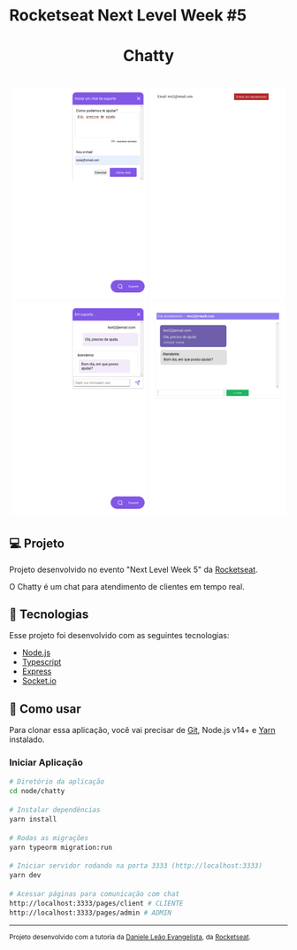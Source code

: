 # Rocketseat Next Level Week #5

<h1 align="center">
  Chatty
</h1>

<h1 align="center">
    <img alt="client1" title="client1" src=".github/client1.png" width="245px" />
    <img alt="admin1" title="admin1" src=".github/admin1.png" width="245px" />
    <img alt="client2" title="client2" src=".github/client2.png" width="245px" />
    <img alt="admin2" title="admin2" src=".github/admin2.png" width="245px" />
</h1>

## 💻 Projeto

Projeto desenvolvido no evento "Next Level Week 5" da [Rocketseat](https://rocketseat.com.br/).

O Chatty é um chat para atendimento de clientes em tempo real.

## :rocket: Tecnologias

Esse projeto foi desenvolvido com as seguintes tecnologias:

- [Node.js](https://nodejs.org/en/)
- [Typescript](https://www.typescriptlang.org/)
- [Express](https://expressjs.com/pt-br/)
- [Socket.io](https://socket.io/)

## 🔨 Como usar

Para clonar essa aplicação, você vai precisar de [Git](https://git-scm.com/), Node.js v14+ e [Yarn](https://yarnpkg.com/) instalado.

### Iniciar Aplicação

```bash
# Diretório da aplicação
cd node/chatty

# Instalar dependências
yarn install

# Rodas as migrações
yarn typeorm migration:run

# Iniciar servidor rodando na porta 3333 (http://localhost:3333)
yarn dev

# Acessar páginas para comunicação com chat
http://localhost:3333/pages/client # CLIENTE
http://localhost:3333/pages/admin # ADMIN

```

---

<sup>Projeto desenvolvido com a tutoria da [Daniele Leão Evangelista](https://github.com/danileao), da [Rocketseat](https://rocketseat.com.br/).</sup>

